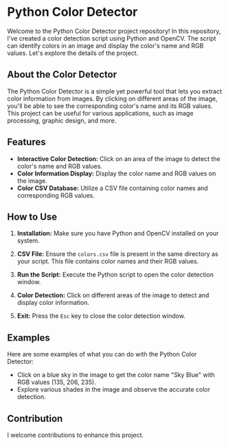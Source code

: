 
# Python Color Detector

Welcome to the Python Color Detector project repository! In this repository, I've created a color detection script using Python and OpenCV. The script can identify colors in an image and display the color's name and RGB values. Let's explore the details of the project.

## About the Color Detector

The Python Color Detector is a simple yet powerful tool that lets you extract color information from images. By clicking on different areas of the image, you'll be able to see the corresponding color's name and its RGB values. This project can be useful for various applications, such as image processing, graphic design, and more.

## Features

- **Interactive Color Detection:** Click on an area of the image to detect the color's name and RGB values.
- **Color Information Display:** Display the color name and RGB values on the image.
- **Color CSV Database:** Utilize a CSV file containing color names and corresponding RGB values.

## How to Use

1. **Installation:** Make sure you have Python and OpenCV installed on your system.

2. **CSV File:** Ensure the `colors.csv` file is present in the same directory as your script. This file contains color names and their RGB values.

3. **Run the Script:** Execute the Python script to open the color detection window.

4. **Color Detection:** Click on different areas of the image to detect and display color information.

5. **Exit:** Press the `Esc` key to close the color detection window.

## Examples

Here are some examples of what you can do with the Python Color Detector:

- Click on a blue sky in the image to get the color name "Sky Blue" with RGB values (135, 206, 235).
- Explore various shades in the image and observe the accurate color detection.

## Contribution

I welcome contributions to enhance this project. 


